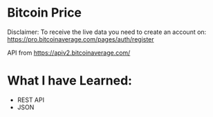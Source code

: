 # Bitcoin Price

Disclaimer:
To receive the live data you need to create an account on:
https://pro.bitcoinaverage.com/pages/auth/register


API from https://apiv2.bitcoinaverage.com/



# What I have Learned:

* REST API
* JSON
